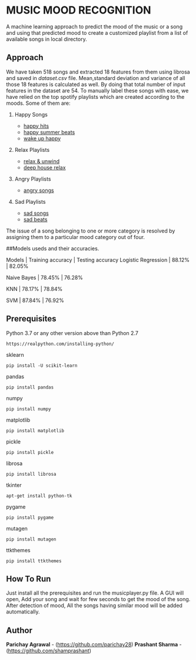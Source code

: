 # MUSIC MOOD RECOGNITION

A machine learning approach to predict the mood of the music or a song and using that predicted mood to create a customized playlist from a list of available songs in local directory.

## Approach

We have taken 518 songs and extracted 18 features from them using librosa and saved in _dataset.csv_ file. Mean,standard deviation and variance of all those 18 features is calculated as well. By doing that total number of input features in the dataset are 54. To manually label these songs with ease, we have relied on the top spotify playlists which are created according to the moods. Some of them are:

1. Happy Songs

   - [happy hits](https://open.spotify.com/playlist/37i9dQZF1DXdPec7aLTmlC)
   - [happy summer beats](https://open.spotify.com/playlist/37i9dQZF1DWSf2RDTDayIx)
   - [wake up happy](https://open.spotify.com/playlist/37i9dQZF1DX0UrRvztWcAU)

2. Relax Playlists

   - [relax & unwind](https://open.spotify.com/playlist/37i9dQZF1DWU0ScTcjJBdj)
   - [deep house relax](https://open.spotify.com/playlist/37i9dQZF1DX2TRYkJECvfC)

3. Angry Playlists

   - [angry songs](https://open.spotify.com/playlist/71Xpaq3Hbpxz6w9yDmIsaH)

4. Sad Playlists
   - [sad songs](https://open.spotify.com/playlist/37i9dQZF1DX7qK8ma5wgG1)
   - [sad beats](https://open.spotify.com/playlist/37i9dQZF1DWVrtsSlLKzro)

The issue of a song belonging to one or more category is resolved by assigning them to a particular mood category out of four.

##Models useds and their accuracies.

Models | Training accuracy | Testing accuracy
Logistic Regression | 88.12% | 82.05%

Naive Bayes | 78.45% | 76.28%

KNN | 78.17% | 78.84%

SVM | 87.84% | 76.92%

## Prerequisites

Python 3.7 or any other version above than Python 2.7

```
https://realpython.com/installing-python/
```

sklearn

```
pip install -U scikit-learn
```

pandas

```
pip install pandas
```

numpy

```
pip install numpy
```

matplotlib

```
pip install matplotlib
```

pickle

```
pip install pickle
```

librosa

```
pip install librosa
```

tkinter

```
apt-get install python-tk
```

pygame

```
pip install pygame
```

mutagen

```
pip install mutagen
```

ttkthemes

```
pip install ttkthemes
```

## How To Run

Just install all the prerequisites and run the musicplayer.py file.
A GUI will open, Add your song and wait for few seconds to get the mood of the song.
After detection of mood, All the songs having similar mood will be added automatically.

## Author

**Parichay Agrawal** - (https://github.com/parichay28)
**Prashant Sharma** - (https://github.com/shamprashant)
